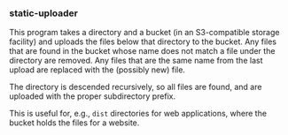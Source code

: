 ### static-uploader

This program takes a directory and a bucket (in an S3-compatible storage facility)
and uploads the files below that directory to the bucket. Any files that are found
in the bucket whose name does not match a file under the directory are removed. Any
files that are the same name from the last upload are replaced with the (possibly
new) file.

The directory is descended recursively, so all files are found, and are uploaded with
the proper subdirectory prefix.

This is useful for, e.g., `dist` directories for web applications, where the bucket
holds the files for a website.
